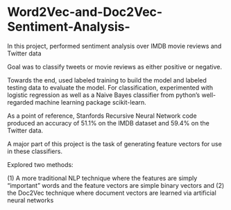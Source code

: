 # Word2Vec-and-Doc2Vec-Sentiment-Analysis-
In this project, performed sentiment analysis over IMDB movie reviews and Twitter data

Goal was to classify tweets or movie reviews as either positive or negative. 

Towards the end, used labeled training to build the model and labeled testing data to evaluate the model. For classification, experimented with logistic regression as well as a Naive Bayes classifier from python’s well-regarded machine learning package scikit-learn. 

As a point of reference, Stanfords Recursive Neural Network code produced an accuracy of 51.1% on the IMDB dataset and 59.4% on the Twitter data. 

A major part of this project is the task of generating feature vectors for use in these classifiers. 

Explored two methods: 

(1) A more traditional NLP technique where the features are simply “important” words and the feature vectors are simple binary vectors and 
(2) the Doc2Vec technique where document vectors are learned via artificial neural networks 
